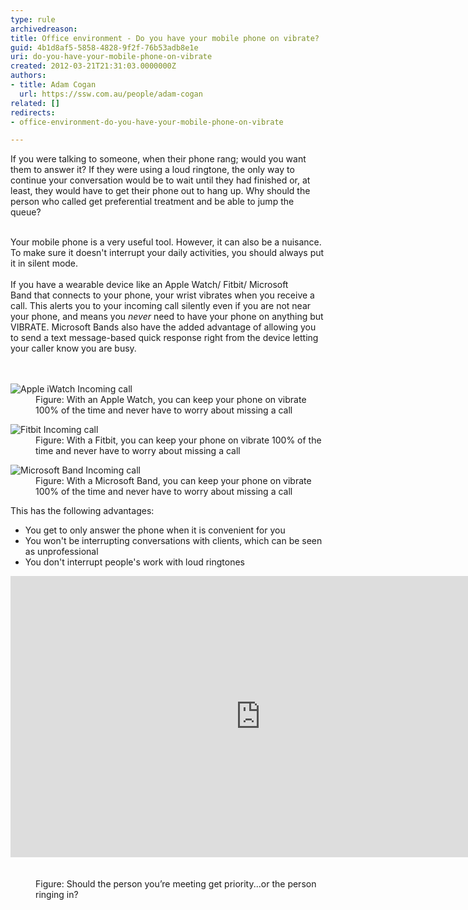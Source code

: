 ```yaml
---
type: rule
archivedreason: 
title: Office environment - Do you have your mobile phone on vibrate?
guid: 4b1d8af5-5858-4828-9f2f-76b53adb8e1e
uri: do-you-have-your-mobile-phone-on-vibrate
created: 2012-03-21T21:31:03.0000000Z
authors:
- title: Adam Cogan
  url: https://ssw.com.au/people/adam-cogan
related: []
redirects:
- office-environment-do-you-have-your-mobile-phone-on-vibrate

---
```



If you were talking to someone, when their phone rang; would you want them to answer it? If they were using a loud ringtone, the only way to continue your conversation would be to wait until they had finished or, at least, they would have to get their phone out to hang up. Why should the person who called get preferential treatment and be able to jump the queue?&#160;<div><br></div><div>Your mobile phone is a very useful tool. However, it can also be a nuisance. To make sure it doesn't interrupt your daily activities, you should always put it in silent mode.</div><div><br>If you have a wearable device like an&#160;Apple Watch/ Fitbit/ Microsoft Band&#160;that connects to your phone, your wrist vibrates&#160;when&#160;you receive a call.&#160;This alerts you to your incoming call silently even if you are not near your phone, and means you *never* need to have your phone on anything but VIBRATE. Microsoft Bands also have the added advantage of allowing you to send a&#160;text message-based quick response&#160;right from the device letting your caller know you are busy.&#160;<br></div>
<br><excerpt class='endintro'></excerpt><br>
<dl class="image"><dt> <img src="/PublishingImages/apple-iwatch-incoming-call.jpg" alt="Apple iWatch Incoming call" /> </dt><dd>Figure&#58; With an Apple Watch, you can keep your phone on vibrate 100% of the time and never have to worry about missing a call</dd></dl><dl class="image"><dt> <img src="/PublishingImages/fitbit-band-incoming-call.jpg" alt="Fitbit Incoming call" /> </dt><dd>Figure&#58; With a Fitbit, you can keep your phone on vibrate 100% of the time and never have to worry about missing a call </dd></dl><dl class="image"><dt> <img src="/PublishingImages/microsoft-band-incoming-call.jpg" alt="Microsoft Band Incoming call" /> </dt><dd>Figure&#58; With a Microsoft Band, you can keep your phone on vibrate​ 100% of the time and never have to worry about missing a call</dd></dl><p>This has the following advantages&#58;</p><ul><li>You get to only answer the phone when it is convenient for you</li><li>You won't be interrupting conversations with clients, which can be seen as unprofessional</li><li>You don't interrupt people's work with loud ringtones<br></li></ul><div><div class="ms-rtestate-read ms-rte-embedcode ms-rte-embedil ms-rtestate-notify" unselectable="on"><iframe width="800" height="450" src="https&#58;//www.youtube.com/embed/vwBzLLbE738?rel=0" frameborder="0"></iframe>&#160;</div><br></div><div><dd class="ssw15-rteElement-FigureNormal">Figure&#58; Should the person you’re meeting get priority...or the person ringing in?​<br></dd></div>


